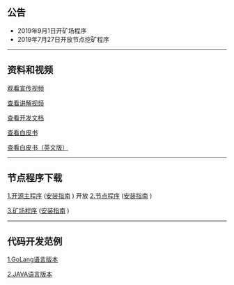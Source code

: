 
## 公告

+ 2019年9月1日开矿场程序
+ 2019年7月27日开放节点挖矿程序

---

## 资料和视频

[观看宣传视频](https://v.youku.com/v_show/id_XNDI3MzczNjYzMg==.html?spm=a2h0j.11185381.listitem_page1.5~A)

[查看讲解视频](https://v.youku.com/v_show/id_XNDI2OTYxMTg0NA==.html?spm=a2h3j.8428770.3416059.1)

[查看开发文档](https://github.com/jiqiren2019/ctk/)

[查看白皮书](https://github.com/jiqiren2019/ctk/blob/master/CTK1.0.pdf)

[查看白皮书（英文版）](https://github.com/jiqiren2019/ctk/blob/master/CTK1.0(English).pdf)

---

## 节点程序下载

[1.开源主程序](https://github.com/jiqiren2019/ctk/)   ([安装指南](https://github.com/jiqiren2019/ctk/)  )
开放
[2.节点程序](https://github.com/jiqiren2019/ctk/)   ([安装指南](https://github.com/jiqiren2019/ctk/)  )

[3.矿场程序](https://github.com/jiqiren2019/ctk/)   ([安装指南](https://github.com/jiqiren2019/ctk/)  )

---

## 代码开发范例


[1.GoLang语言版本](https://github.com/jiqiren2019/ctk/)  

[2.JAVA语言版本](https://github.com/jiqiren2019/ctk/)

